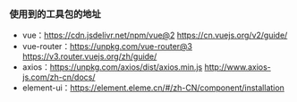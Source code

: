 ### 使用到的工具包的地址
- vue：https://cdn.jsdelivr.net/npm/vue@2    https://cn.vuejs.org/v2/guide/
- vue-router：https://unpkg.com/vue-router@3    https://v3.router.vuejs.org/zh/guide/
- axios：https://unpkg.com/axios/dist/axios.min.js    http://www.axios-js.com/zh-cn/docs/
- element-ui：https://element.eleme.cn/#/zh-CN/component/installation
